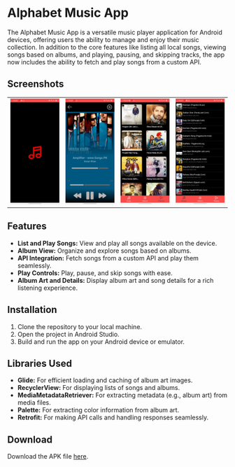 # Alphabet Music App

The Alphabet Music App is a versatile music player application for Android devices, offering users the ability to manage and enjoy their music collection. In addition to the core features like listing all local songs, viewing songs based on albums, and playing, pausing, and skipping tracks, the app now includes the ability to fetch and play songs from a custom API.

## Screenshots

<table>
  <tr>
    <td><img src="screenshots/1.jpg" alt="Screenshot 1" width="200"/></td>
    <td><img src="screenshots/2.jpg" alt="Screenshot 2" width="200"/></td>
    <td><img src="screenshots/3.jpg" alt="Screenshot 3" width="200"/></td>
    <td><img src="screenshots/4.jpg" alt="Screenshot 4" width="200"/></td>
  </tr>
</table>

## Features

- **List and Play Songs:** View and play all songs available on the device.
- **Album View:** Organize and explore songs based on albums.
- **API Integration:** Fetch songs from a custom API and play them seamlessly.
- **Play Controls:** Play, pause, and skip songs with ease.
- **Album Art and Details:** Display album art and song details for a rich listening experience.



## Installation

1. Clone the repository to your local machine.
2. Open the project in Android Studio.
3. Build and run the app on your Android device or emulator.


## Libraries Used

- **Glide:** For efficient loading and caching of album art images.
- **RecyclerView:** For displaying lists of songs and albums.
- **MediaMetadataRetriever:** For extracting metadata (e.g., album art) from media files.
- **Palette:** For extracting color information from album art.
- **Retrofit:** For making API calls and handling responses seamlessly.


## Download

Download the APK file [here](https://drive.google.com/file/d/1dxlk-kP6_oPUFdnqb_ZJbzpEBRCu3bg_/view?usp=sharing).

